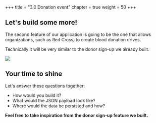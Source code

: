 +++
title = "3.0 Donation event"
chapter = true
weight = 50
+++

## Let's build some more!

The second feature of our application is going to be the one that allows organizations, such as Red Cross, to create
blood donation drives.

Technically it will be very similar to the donor sign-up we already built.

![](/images/donor_signup_arch.png)

## Your time to shine

Let's answer these questions together:
- How would you build it?
- What would the JSON payload look like?
- Where would the data be persisted and how?

**Feel free to take inspiration from the donor sign-up feature we built.**